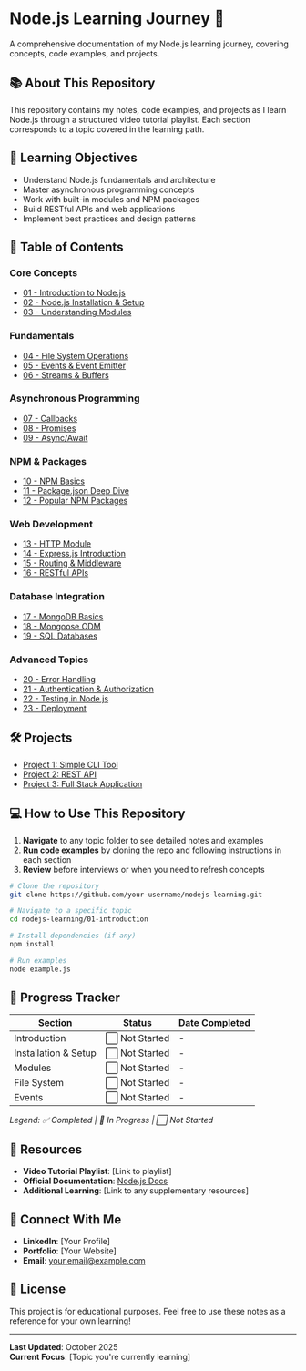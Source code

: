# Node.js Learning Journey 🚀

A comprehensive documentation of my Node.js learning journey, covering concepts, code examples, and projects.

## 📚 About This Repository

This repository contains my notes, code examples, and projects as I learn Node.js through a structured video tutorial playlist. Each section corresponds to a topic covered in the learning path.

## 🎯 Learning Objectives

- Understand Node.js fundamentals and architecture
- Master asynchronous programming concepts
- Work with built-in modules and NPM packages
- Build RESTful APIs and web applications
- Implement best practices and design patterns

## 📖 Table of Contents

### Core Concepts
- [01 - Introduction to Node.js](./01-introduction/)
- [02 - Node.js Installation & Setup](./02-installation-setup/)
- [03 - Understanding Modules](./03-modules/)

### Fundamentals
- [04 - File System Operations](./04-file-system/)
- [05 - Events & Event Emitter](./05-events/)
- [06 - Streams & Buffers](./06-streams-buffers/)

### Asynchronous Programming
- [07 - Callbacks](./07-callbacks/)
- [08 - Promises](./08-promises/)
- [09 - Async/Await](./09-async-await/)

### NPM & Packages
- [10 - NPM Basics](./10-npm-basics/)
- [11 - Package.json Deep Dive](./11-package-json/)
- [12 - Popular NPM Packages](./12-popular-packages/)

### Web Development
- [13 - HTTP Module](./13-http-module/)
- [14 - Express.js Introduction](./14-express-intro/)
- [15 - Routing & Middleware](./15-routing-middleware/)
- [16 - RESTful APIs](./16-restful-apis/)

### Database Integration
- [17 - MongoDB Basics](./17-mongodb/)
- [18 - Mongoose ODM](./18-mongoose/)
- [19 - SQL Databases](./19-sql-databases/)

### Advanced Topics
- [20 - Error Handling](./20-error-handling/)
- [21 - Authentication & Authorization](./21-authentication/)
- [22 - Testing in Node.js](./22-testing/)
- [23 - Deployment](./23-deployment/)

## 🛠️ Projects

- [Project 1: Simple CLI Tool](./projects/01-cli-tool/)
- [Project 2: REST API](./projects/02-rest-api/)
- [Project 3: Full Stack Application](./projects/03-fullstack-app/)

## 💻 How to Use This Repository

1. **Navigate** to any topic folder to see detailed notes and examples
2. **Run code examples** by cloning the repo and following instructions in each section
3. **Review** before interviews or when you need to refresh concepts

```bash
# Clone the repository
git clone https://github.com/your-username/nodejs-learning.git

# Navigate to a specific topic
cd nodejs-learning/01-introduction

# Install dependencies (if any)
npm install

# Run examples
node example.js
```

## 📝 Progress Tracker

| Section | Status | Date Completed |
|---------|--------|----------------|
| Introduction | ⬜ Not Started | - |
| Installation & Setup | ⬜ Not Started | - |
| Modules | ⬜ Not Started | - |
| File System | ⬜ Not Started | - |
| Events | ⬜ Not Started | - |

*Legend: ✅ Completed | 🔄 In Progress | ⬜ Not Started*

## 🔗 Resources

- **Video Tutorial Playlist**: [Link to playlist]
- **Official Documentation**: [Node.js Docs](https://nodejs.org/docs)
- **Additional Learning**: [Link to any supplementary resources]

## 🤝 Connect With Me

- **LinkedIn**: [Your Profile]
- **Portfolio**: [Your Website]
- **Email**: your.email@example.com

## 📄 License

This project is for educational purposes. Feel free to use these notes as a reference for your own learning!

---

**Last Updated**: October 2025  
**Current Focus**: [Topic you're currently learning]